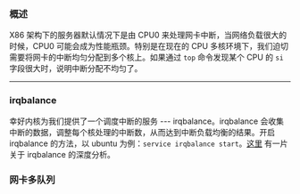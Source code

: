 ### 概述

X86 架构下的服务器默认情况下是由 CPU0 来处理网卡中断，当网络负载很大的时候，CPU0 可能会成为性能瓶颈。特别是在现在的 CPU 多核环境下，我们迫切需要将网卡的中断均匀分配到多个核上。如果通过 `top` 命令发现某个 CPU 的 `si` 字段很大时，说明中断分配不均匀了。

---

### irqbalance

幸好内核为我们提供了一个调度中断的服务 --- irqbalance。irqbalance 会收集中断的数据，调整每个核处理的中断数，从而达到中断负载均衡的结果。开启 irqbalance 的方法，以 ubuntu 为例：`service irqbalance start`。[这里](http://blog.yufeng.info/archives/2422) 有一片关于 irqbalance 的深度分析。

### 网卡多队列
